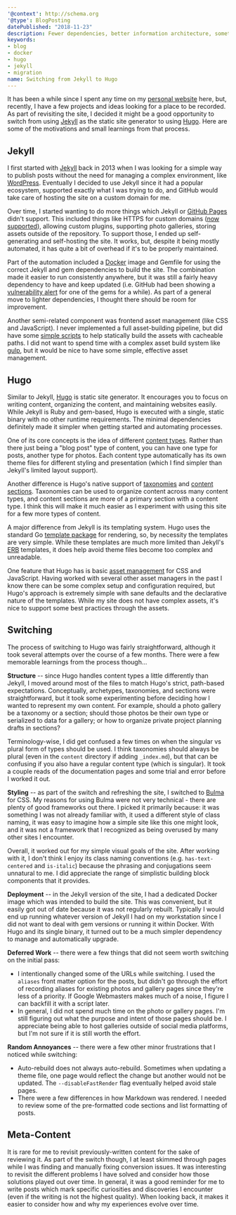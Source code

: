 ```yaml
---
'@context': http://schema.org
'@type': BlogPosting
datePublished: "2018-11-23"
description: Fewer dependencies, better information architecture, something new.
keywords:
- blog
- docker
- hugo
- jekyll
- migration
name: Switching from Jekyll to Hugo
---
```


It has been a while since I spent any time on my [personal website][1] here, but, recently, I have a few projects and ideas looking for a place to be recorded. As part of revisiting the site, I decided it might be a good opportunity to switch from using [Jekyll][2] as the static site generator to using [Hugo][3]. Here are some of the motivations and small learnings from that process.

<!--more-->

## Jekyll

I first started with [Jekyll][2] back in 2013 when I was looking for a simple way to publish posts without the need for managing a complex environment, like [WordPress][5]. Eventually I decided to use Jekyll since it had a popular ecosystem, supported exactly what I was trying to do, and GitHub would take care of hosting the site on a custom domain for me.

Over time, I started wanting to do more things which Jekyll or [GitHub Pages][4] didn't support. This included things like HTTPS for custom domains ([now supported][7]), allowing custom plugins, supporting photo galleries, storing assets outside of the repository. To support those, I ended up self-generating and self-hosting the site. It works, but, despite it being mostly automated, it has quite a bit of overhead if it's to be properly maintained.

Part of the automation included a [Docker][6] image and Gemfile for using the correct Jekyll and gem dependencies to build the site. The combination made it easier to run consistently anywhere, but it was still a fairly heavy dependency to have and keep updated (i.e. GitHub had been showing a [vulnerability alert][9] for one of the gems for a while). As part of a general move to lighter dependencies, I thought there should be room for improvement.

Another semi-related component was frontend asset management (like CSS and JavaScript). I never implemented a full asset-building pipeline, but did have some [simple scripts][8] to help statically build the assets with cacheable paths. I did not want to spend time with a complex asset build system like [gulp][10], but it would be nice to have some simple, effective asset management.


## Hugo

Similar to Jekyll, [Hugo][3] is static site generator. It encourages you to focus on writing content, organizing the content, and maintaining websites easily. While Jekyll is Ruby and gem-based, Hugo is executed with a single, static binary with no other runtime requirements. The minimal dependencies definitely made it simpler when getting started and automating processes.

One of its core concepts is the idea of different [content types][10]. Rather than there just being a "blog post" type of content, you can have one type for posts, another type for photos. Each content type automatically has its own theme files for different styling and presentation (which I find simpler than Jekyll's limited layout support).

Another difference is Hugo's native support of [taxonomies][11] and [content sections][12]. Taxonomies can be used to organize content across many content types, and content sections are more of a primary section with a content type. I think this will make it much easier as I experiment with using this site for a few more types of content.

A major difference from Jekyll is its templating system. Hugo uses the standard Go [template package][13] for rendering, so, by necessity the templates are very simple. While these templates are much more limited than Jekyll's [ERB][14] templates, it does help avoid theme files become too complex and unreadable.

One feature that Hugo has is basic [asset management][15] for CSS and JavaScript. Having worked with several other asset managers in the past I know there can be some complex setup and configuration required, but Hugo's approach is extremely simple with sane defaults and the declarative nature of the templates. While my site does not have complex assets, it's nice to support some best practices through the assets.


## Switching

The process of switching to Hugo was fairly straightforward, although it took several attempts over the course of a few months. There were a few memorable learnings from the process though...

**Structure** -- since Hugo handles content types a little differently than Jekyll, I moved around most of the files to match Hugo's strict, path-based expectations. Conceptually, archetypes, taxonomies, and sections were straightforward, but it took some experimenting before deciding how I wanted to represent my own content. For example, should a photo gallery be a taxonomy or a section; should those photos be their own type or serialized to data for a gallery; or how to organize private project planning drafts in sections?

Terminology-wise, I did get confused a few times on when the singular vs plural form of types should be used. I think taxonomies should always be plural (even in the `content` directory if adding `_index.md`), but that can be confusing if you also have a regular content type (which is singular). It took a couple reads of the documentation pages and some trial and error before I worked it out.

**Styling** -- as part of the switch and refreshing the site, I switched to [Bulma](https://bulma.io/) for CSS. My reasons for using Bulma were not very technical - there are plenty of good frameworks out there. I picked it primarily because: it was something I was not already familiar with, it used a different style of class naming, it was easy to imagine how a simple site like this one might look, and it was not a framework that I recognized as being overused by many other sites I encounter.

Overall, it worked out for my simple visual goals of the site. After working with it, I don't think I enjoy its class naming conventions (e.g. `has-text-centered` and `is-italic`) because the phrasing and conjugations seem unnatural to me. I did appreciate the range of simplistic building block components that it provides.

**Deployment** -- in the Jekyll version of the site, I had a dedicated Docker image which was intended to build the site. This was convenient, but it easily got out of date because it was not regularly rebuilt. Typically I would end up running whatever version of Jekyll I had on my workstation since I did not want to deal with gem versions or running it within Docker. With Hugo and its single binary, it turned out to be a much simpler dependency to manage and automatically upgrade.

**Deferred Work** -- there were a few things that did not seem worth switching on the initial pass:

 * I intentionally changed some of the URLs while switching. I used the `aliases` front matter option for the posts, but didn't go through the effort of recording aliases for existing photos and gallery pages since they're less of a priority. If Google Webmasters makes much of a noise, I figure I can backfill it with a script later.
 * In general, I did not spend much time on the photo or gallery pages. I'm still figuring out what the purpose and intent of those pages should be. I appreciate being able to host galleries outside of social media platforms, but I'm not sure if it is still worth the effort.

**Random Annoyances** -- there were a few other minor frustrations that I noticed while switching:

 * Auto-rebuild does not always auto-rebuild. Sometimes when updating a theme file, one page would reflect the change but another would not be updated. The `--disableFastRender` flag eventually helped avoid stale pages.
 * There were a few differences in how Markdown was rendered. I needed to review some of the pre-formatted code sections and list formatting of posts.


## Meta-Content

It is rare for me to revisit previously-written content for the sake of reviewing it. As part of the switch though, I at least skimmed through pages while I was finding and manually fixing conversion issues. It was interesting to revisit the different problems I have solved and consider how those solutions played out over time. In general, it was a good reminder for me to write posts which mark specific curiosities and discoveries I encounter (even if the writing is not the highest quality). When looking back, it makes it easier to consider how and why my experiences evolve over time.


[1]: https://dpb587.me/
[2]: https://jekyllrb.com/
[3]: https://gohugo.io/
[4]: https://pages.github.com/
[5]: https://wordpress.org/
[6]: https://www.docker.com/
[7]: https://blog.github.com/2018-05-01-github-pages-custom-domains-https/
[8]: https://github.com/dpb587/dpb587.me/blob/59829d7b0d7cfddd686b486da56562e0c8200f10/ci/tasks/build-docroot/run.sh#L26
[9]: https://blog.github.com/2017-11-16-introducing-security-alerts-on-github/
[10]: https://gohugo.io/content-management/types/
[11]: https://gohugo.io/content-management/taxonomies/
[12]: https://gohugo.io/content-management/sections/
[13]: https://golang.org/pkg/html/template/
[14]: https://ruby-doc.org/stdlib-2.5.3/libdoc/erb/rdoc/ERB.html
[15]: https://gohugo.io/categories/asset-management
